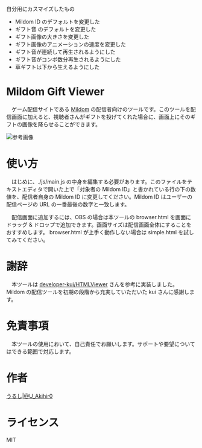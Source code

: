自分用にカスマイズしたもの

- Mildom ID のデフォルトを変更した
- ギフト音 のデフォルトを変更した
- ギフト画像の大きさを変更した
- ギフト画像のアニメーションの速度を変更した
- ギフト音が連続して再生されるようにした
- ギフト音がコンボ数分再生されるようにした
- 草ギフトは下から生えるようにした

# Mildom Gift Viewer

　ゲーム配信サイトである [Mildom](https://www.mildom.com/) の配信者向けのツールです。このツールを配信画面に加えると、視聴者さんがギフトを投げてくれた場合に、画面上にそのギフトの画像を降らせることができます。


![参考画像](./img/sample.png)


# 使い方

　はじめに、./js/main.js の中身を編集する必要があります。このファイルをテキストエディタで開いた上で「対象者の Mildom ID」と書かれている行の下の数値を、配信者自身の Mildom ID に変更してください。Mildom ID はユーザーの配信ページの URL の一番最後の数字と一致します。


　配信画面に追加するには、OBS の場合は本ツールの browser.html を画面にドラッグ & ドロップで追加できます。画面サイズは配信画面全体にすることをおすすめします。 browser.html が上手く動作しない場合は simple.html を試してみてください。


# 謝辞

　本ツールは [developer-kui/HTMLViewer](https://github.com/developer-kui/HTMLViewer) さんを参考に実装しました。 Mildom の配信ツールを初期の段階から充実していただいた kui さんに感謝します。


# 免責事項

　本ツールの使用において、自己責任でお願いします。サポートや要望についてはできる範囲で対応します。

# 作者

[うるし|@U_Akihir0](https://twitter.com/U_Akihir0) 

# ライセンス

MIT
